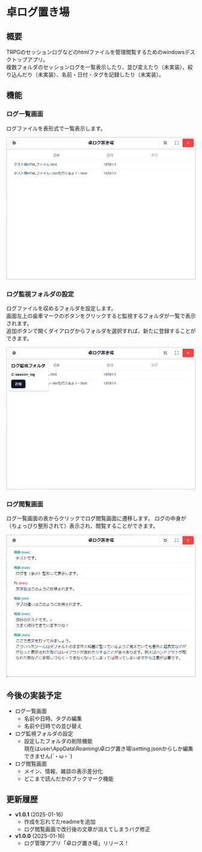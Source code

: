 # 卓ログ置き場

## 概要

TRPGのセッションログなどのhtmlファイルを管理閲覧するためのwindowsデスクトップアプリ。  
複数フォルダのセッションログを一覧表示したり、並び変えたり（未実装）、絞り込んだり（未実装）、名前・日付・タグを記録したり（未実装）。

## 機能

### ログ一覧画面

ログファイルを表形式で一覧表示します。

![基本画面](./doc/image01.png)

### ログ監視フォルダの設定

ログファイルを収めるフォルダを設定します。  
画面左上の歯車マークのボタンをクリックすると監視するフォルダが一覧で表示されます。  
追加ボタンで開くダイアログからフォルダを選択すれば、新たに登録することができます。

![基本画面](./doc/image02.png)

### ログ閲覧画面

ログ一覧画面の表からクリックでログ閲覧画面に遷移します。
ログの中身が（ちょっぴり整形されて）表示され、閲覧することができます。

![基本画面](./doc/image03.png)

## 今後の実装予定

- ログ一覧画面
  - 名前や日時、タグの編集
  - 名前や日時での並び替え
- ログ監視フォルダの設定
  - 設定したフォルダの削除機能  
    現在はuser\AppData\Roaming\卓ログ置き場\setting.jsonからしか編集できません(´・ω・`)
- ログ閲覧画面
  - メイン、情報、雑談の表示差分化
  - どこまで読んだかのブックマーク機能

## 更新履歴

- **v1.0.1** (2025-01-16)  
  - 作成を忘れてたreadmeを追加
  - ログ閲覧画面で改行後の文章が消えてしまうバグ修正
- **v1.0.0** (2025-01-16)  
  - ログ管理アプリ「卓ログ置き場」リリース！
